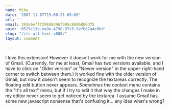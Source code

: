 ```yaml
---
name: Mike
date: '2007-11-07T15:00:21-05:00'
url: ''
email: 393e6efff298d8d96f995c8606806d75
uuid: '0529c13a-ea9e-4798-97c5-5efb87a4c0bd'
slug: "/its-all-text-v080/"
layout: comment

---
```


I love this extension!  However it doesn't work for me with the new version of Gmail.  (Currently, for me at least, Gmail has two versions available, and I have to click on "Older version" or "Newer version" in the upper-right-hand corner to switch between them.)  It worked fine with the older version of Gmail, but now it doesn't seem to recognize the textareas correctly.  The floating edit button never appears. *Sometimes* the context menu contains the "It's all text" menu, but if I try to edit it that way the changes I make in my editor never seem to get noticed by the textarea.  I assume Gmail has some new javascript nonsense that's confusing it... any idea what's wrong?

